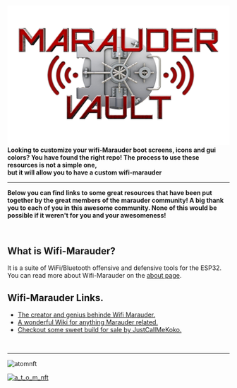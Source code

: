 ![Header](Images/mainheader.png)
<br>
 <b>Looking to customize your wifi-Marauder boot screens, icons and gui colors? You have found the right repo! The process to use these resources is not a simple one, 
<br>
 but it will allow you to have a custom wifi-marauder</b>
 <hr>

<b>Below you can find links to some great resources that have been put together by the great members of the marauder community!
A big thank you to each of you in this awesome community. None of this would be possible if it weren't for you and your awesomeness!</b>

<br>

 ## What is Wifi-Marauder?
  It is a suite of WiFi/Bluetooth offensive and defensive tools for the ESP32. You can read more about Wifi-Marauder on the <a href="https://github.com/djsime1/awesome-flipperzero">about page</a>.


 ## Wifi-Marauder Links.
  * [The creator and genius behinde Wifi Marauder.](https://github.com/justcallmekoko/ESP32Marauder)
  * [A wonderful Wiki for anything Marauder related.](https://github.com/justcallmekoko/ESP32Marauder/wiki)
  * [Checkout some sweet build for sale by JustCallMeKoko.](https://www.tindie.com/stores/justcallmekoko/)
<br>
<hr>
<p align="left"> <img src="https://komarev.com/ghpvc/?username=atomnft&label=Profile%20views&color=0e75b6&style=flat" alt="atomnft" /> </p>

<p align="left"> <a href="https://twitter.com/a_t_o_m_nft" target="blank"><img src="https://img.shields.io/twitter/follow/a_t_o_m_nft?logo=twitter&style=for-the-badge" alt="a_t_o_m_nft" /></a> </p>

